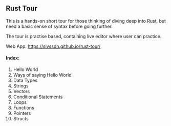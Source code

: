 ## Rust Tour

This is a hands-on short tour for those thinking of diving deep into Rust, but need a basic sense of syntax before going further.

The tour is practise based, containing live editor where user can practice. 

Web App: https://sivssdn.github.io/rust-tour/

#### Index: 
1. Hello World
2. Ways of saying Hello World
3. Data Types
4. Strings
5. Vectors
6. Conditional Statements
7. Loops
8. Functions
9. Pointers
10. Structs